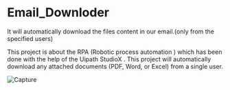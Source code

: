 # Email_Downloder
It will  automatically download the files content in our email.(only from the specified users) 

This project is about the RPA (Robotic process automation ) which has been done with the help of the Uipath StudioX . This project will automatically download any attached documents (PDF, Word, or Excel) from a single user. 

![Capture](https://user-images.githubusercontent.com/108457802/178482118-5b5d0a54-6333-4c5f-af11-46c412d28f52.JPG)



<p>
<p>
